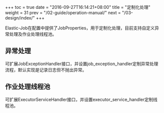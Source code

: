 +++
toc = true
date = "2016-09-27T16:14:21+08:00"
title = "定制化处理"
weight = 31
prev = "/02-guide/operation-manual/"
next = "/03-design/index/"
+++

Elastic-Job在配置中提供了JobProperties，用于定制化处理，目前支持自定义异常处理及作业处理线程池。

## 异常处理

可扩展JobExceptionHandler接口，并设置job_exception_handler定制异常处理流程，默认实现是记录日志但不抛出异常。

## 作业处理线程池

可扩展ExecutorServiceHandler接口，并设置executor_service_handler定制线程池。
